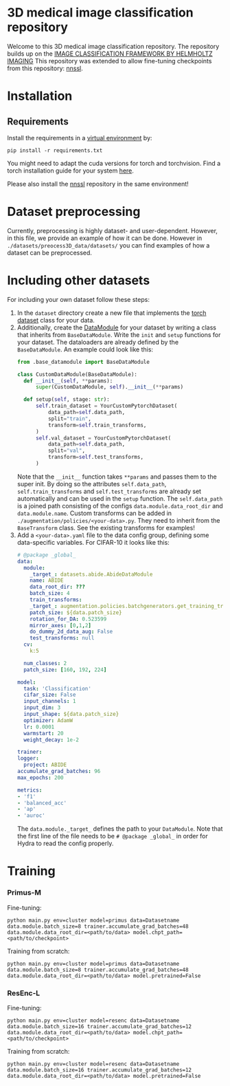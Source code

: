 # 3D medical image classification repository

Welcome to this 3D medical image classification repository. The repository builds up on the [IMAGE CLASSIFICATION FRAMEWORK BY HELMHOLTZ IMAGING](https://github.com/MIC-DKFZ/image_classification)
This repository was extended to allow fine-tuning checkpoints from this repository: [nnssl](https://github.com/MIC-DKFZ/nnssl). 
# Installation
## Requirements
Install the requirements in a [virtual environment](https://conda.io/projects/conda/en/latest/user-guide/tasks/manage-environments.html) by:

```shell
pip install -r requirements.txt
```

You might need to adapt the cuda versions for torch and torchvision.
Find a torch installation guide for your system [here](https://pytorch.org/get-started/locally/).

Please also install the  [nnssl](https://github.com/MIC-DKFZ/nnssl) repository in the same environment!

# Dataset preprocessing
Currently, preprocessing is highly dataset- and user-dependent. However, in this file, we provide an example of how it can be done.
However in `./datasets/preocess3D_data/datasets/` you can find examples of how a dataset can be preprocessed. 

# Including other datasets

For including your own dataset follow these steps:
1. In the ```dataset``` directory create a new file that implements the [torch dataset](https://pytorch.org/tutorials/beginner/basics/data_tutorial.html#creating-a-custom-dataset-for-your-files) class for your data.
2. Additionally, create the [DataModule](https://lightning.ai/docs/pytorch/stable/data/datamodule.html) for your dataset by writing a class that inherits from `BaseDataModule`. Write the `init` and `setup` functions for your dataset. The dataloaders are already defined by the `BaseDataModule`. An example could look like this:
    ```python
    from .base_datamodule import BaseDataModule

    class CustomDataModule(BaseDataModule):
      def __init__(self, **params):
          super(CustomDataModule, self).__init__(**params)

      def setup(self, stage: str):
          self.train_dataset = YourCustomPytorchDataset(
              data_path=self.data_path,
              split="train",
              transform=self.train_transforms,
          )
          self.val_dataset = YourCustomPytorchDataset(
              data_path=self.data_path,
              split="val",
              transform=self.test_transforms,
          )
    ```
   Note that the `__init__` function takes `**params` and passes them to the super init. By doing so the attributes `self.data_path`, `self.train_transforms` and `self.test_transforms` are already set automatically and can be used in the `setup` function. The `self.data_path` is a joined path consisting of the configs `data.module.data_root_dir` and `data.module.name`.
   Custom transforms can be added in `./augmentation/policies/<your-data>.py`. They need to inherit from the `BaseTransform` class. See the existing transforms for examples! 
3. Add a `<your-data>.yaml` file to the data config group, defining some data-specific variables. For CIFAR-10 it looks like this:
    ```yaml
    # @package _global_
    data:
      module:
        _target_: datasets.abide.AbideDataModule
        name: ABIDE
        data_root_dir: ???
        batch_size: 4
        train_transforms:
        _target_: augmentation.policies.batchgenerators.get_training_transforms
        patch_size: ${data.patch_size}
        rotation_for_DA: 0.523599
        mirror_axes: [0,1,2]
        do_dummy_2d_data_aug: False
        test_transforms: null
      cv:
        k:5

      num_classes: 2
      patch_size: [160, 192, 224]

    model:
      task: 'Classification'
      cifar_size: False
      input_channels: 1
      input_dim: 3
      input_shape: ${data.patch_size}
      optimizer: AdamW
      lr: 0.0001
      warmstart: 20
      weight_decay: 1e-2
   
   trainer:
    logger:
      project: ABIDE
    accumulate_grad_batches: 96
    max_epochs: 200
   
   metrics:
    - 'f1'
    - 'balanced_acc'
    - 'ap'
    - 'auroc'
    ```
   The `data.module._target_` defines the path to your `DataModule`. Note that the first line of the file needs to be `# @package _global_` in order for Hydra to read the config properly.


# Training 
### Primus-M
Fine-tuning:

`python main.py env=cluster model=primus data=Datasetname data.module.batch_size=8 trainer.accumulate_grad_batches=48 data.module.data_root_dir=<path/to/data> model.chpt_path=<path/to/checkpoint>`

Training from scratch:

`python main.py env=cluster model=primus data=Datasetname data.module.batch_size=8 trainer.accumulate_grad_batches=48 data.module.data_root_dir=<path/to/data> model.pretrained=False`

### ResEnc-L
Fine-tuning:

`python main.py env=cluster model=resenc data=Datasetname data.module.batch_size=16 trainer.accumulate_grad_batches=12 data.module.data_root_dir=<path/to/data> model.chpt_path=<path/to/checkpoint>`

Training from scratch:

`python main.py env=cluster model=resenc data=Datasetname data.module.batch_size=16 trainer.accumulate_grad_batches=12  data.module.data_root_dir=<path/to/data> model.pretrained=False`






